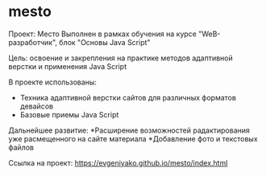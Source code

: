 # mesto
Проект: Место
Выполнен в рамках обучения на курсе "WeB-разработчик", блок "Основы Java Script"

Цель: освоение и закрепления на практике методов адаптивной верстки и применения Java Script

В проекте использованы:
* Техника адаптивной верстки сайтов для различных форматов девайсов
* Базовые приемы Java Script

Дальнейшее развитие:
*Расширение возможностей радактирования уже расмещенного на сайте материала
*Добавление фото и текстовых файлов

Ссылка на проект:  https://evgeniyako.github.io/mesto/index.html

